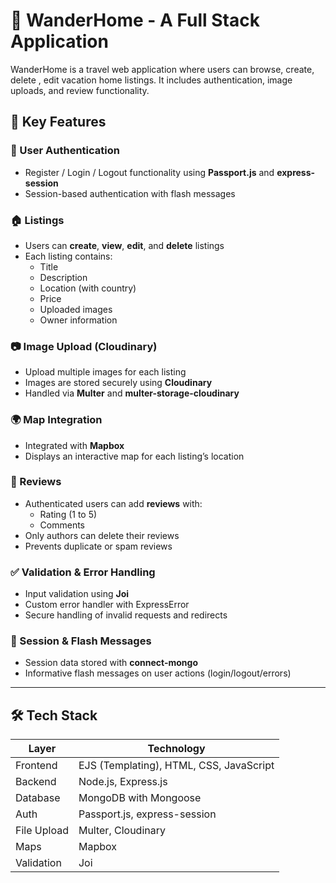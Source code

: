 # 🏡 WanderHome - A Full Stack Application

WanderHome is a travel web application where users can browse, create, delete , edit vacation home listings. It includes authentication, image uploads, and review functionality.

## 🚀 Key Features

### 🔐 User Authentication
- Register / Login / Logout functionality using **Passport.js** and **express-session**
- Session-based authentication with flash messages

### 🏠 Listings
- Users can **create**, **view**, **edit**, and **delete** listings
- Each listing contains:
  - Title
  - Description
  - Location (with country)
  - Price
  - Uploaded images
  - Owner information

### 📷 Image Upload (Cloudinary)
- Upload multiple images for each listing
- Images are stored securely using **Cloudinary**
- Handled via **Multer** and **multer-storage-cloudinary**

### 🌍 Map Integration
- Integrated with **Mapbox**
- Displays an interactive map for each listing’s location

### 📝 Reviews
- Authenticated users can add **reviews** with:
  - Rating (1 to 5)
  - Comments
- Only authors can delete their reviews
- Prevents duplicate or spam reviews

### ✅ Validation & Error Handling
- Input validation using **Joi**
- Custom error handler with ExpressError
- Secure handling of invalid requests and redirects

### 📁 Session & Flash Messages
- Session data stored with **connect-mongo**
- Informative flash messages on user actions (login/logout/errors)

---

## 🛠️ Tech Stack

| Layer      | Technology         |
|------------|--------------------|
| Frontend   | EJS (Templating), HTML, CSS, JavaScript |
| Backend    | Node.js, Express.js |
| Database   | MongoDB with Mongoose |
| Auth       | Passport.js, express-session |
| File Upload| Multer, Cloudinary |
| Maps       | Mapbox |
| Validation | Joi |






